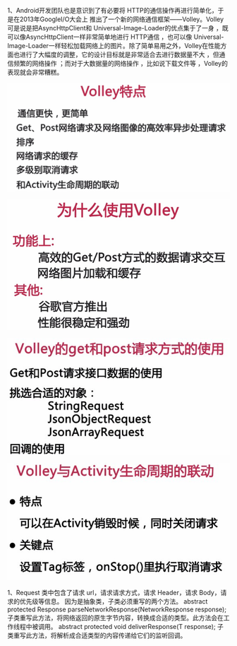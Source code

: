 
1、Android开发团队也是意识到了有必要将 HTTP的通信操作再进行简单化，于是在2013年GoogleI/O大会上 推出了一个新的网络通信框架——Volley。Volley可是说是把AsyncHttpClient和 Universal-Image-Loader的优点集于了一身 ，既可以像AsyncHttpClient一样非常简单地进行 HTTP通信 ，也可以像 Universal-Image-Loader一样轻松加载网络上的图片。除了简单易用之外，Volley在性能方面也进行了大幅度的调整，它的设计目标就是非常适合去进行数据量不大 ，但通信频繁的网络操作 ；而对于大数据量的网络操作 ，比如说下载文件等 ，Volley的表现就会非常糟糕。 

![kk](../pic/003.jpg)

![kk](../pic/0031.jpg)

![kk](../pic/0032.jpg)

![kk](../pic/0033.jpg)


1、Request 类中包含了请求 url，请求请求方式，请求 Header，请求 Body，请求的优先级等信息。
因为是抽象类，子类必须重写的两个方法。
abstract protected Response<T> parseNetworkResponse(NetworkResponse response);
子类重写此方法，将网络返回的原生字节内容，转换成合适的类型。此方法会在工作线程中被调用。
abstract protected void deliverResponse(T response);
子类重写此方法，将解析成合适类型的内容传递给它们的监听回调。



